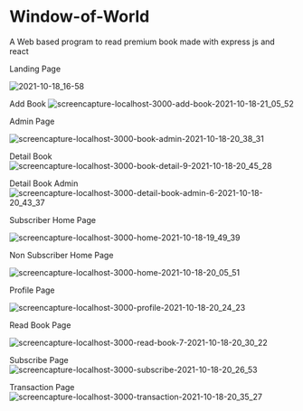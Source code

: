 # Window-of-World

A Web based program to read premium book made with express js and react

Landing Page

![2021-10-18_16-58](https://user-images.githubusercontent.com/85085297/139059079-26bfc2c8-d495-4a0c-9b64-6018774d1967.png)

Add Book
![screencapture-localhost-3000-add-book-2021-10-18-21_05_52](https://user-images.githubusercontent.com/85085297/139058456-14974b39-ecce-4c7d-8dd2-086c70367fef.png)

Admin Page

![screencapture-localhost-3000-book-admin-2021-10-18-20_38_31](https://user-images.githubusercontent.com/85085297/139058460-39455ec7-3c65-4bc7-8dfd-e2ee52f679e3.png)

Detail Book
![screencapture-localhost-3000-book-detail-9-2021-10-18-20_45_28](https://user-images.githubusercontent.com/85085297/139058469-cb8fcc86-bd1f-4d47-9731-848ac3daa66e.png)

Detail Book Admin
![screencapture-localhost-3000-detail-book-admin-6-2021-10-18-20_43_37](https://user-images.githubusercontent.com/85085297/139058480-90b8c6bf-edeb-4010-b627-e106ceeb8a55.png)

Subscriber Home Page

![screencapture-localhost-3000-home-2021-10-18-19_49_39](https://user-images.githubusercontent.com/85085297/139058486-47025cbe-0c88-425d-b84b-4971ddccd5d3.png)

Non Subscriber Home Page

![screencapture-localhost-3000-home-2021-10-18-20_05_51](https://user-images.githubusercontent.com/85085297/139058492-018b464d-b7a9-417f-8ddb-fa2b3dbaea57.png)

Profile Page

![screencapture-localhost-3000-profile-2021-10-18-20_24_23](https://user-images.githubusercontent.com/85085297/139058503-3c4b0f2a-8c86-499e-b1fa-27eaf2cea499.png)

Read Book Page

![screencapture-localhost-3000-read-book-7-2021-10-18-20_30_22](https://user-images.githubusercontent.com/85085297/139058509-a406e443-4d27-4c32-9bcf-c5a11635be1a.png)

Subscribe Page
![screencapture-localhost-3000-subscribe-2021-10-18-20_26_53](https://user-images.githubusercontent.com/85085297/139058511-d6b63e29-e86b-4add-ab39-67bf8ac51163.png)

Transaction Page
![screencapture-localhost-3000-transaction-2021-10-18-20_35_27](https://user-images.githubusercontent.com/85085297/139058512-0fbdb314-e4a8-435a-905a-a27e272a3071.png)
